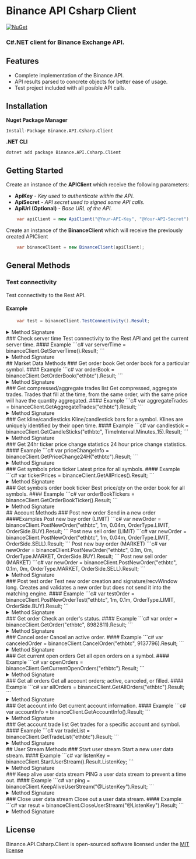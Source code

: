 # Binance API Csharp Client
[![NuGet](https://img.shields.io/badge/nuget-v1.0.1-blue.svg)](https://www.nuget.org/packages/Binance.API.Csharp.Client)
### C#.NET client for Binance Exchange API.

## Features
- Complete implementation of the Binance API.
- API results parsed to concrete objects for better ease of usage.
- Test project included with all posible API calls.

## Installation

**Nuget Package Manager**
```
Install-Package Binance.API.Csharp.Client
```
**.NET CLI**
```
dotnet add package Binance.API.Csharp.Client
```
## Getting Started
Create an instance of the **APIClient** which receive the following parameters:

* **ApiKey** - *Key used to authenticate within the API.*
* **ApiSecret** - *API secret used to signed some API calls.*
* **ApiUrl (Optional)** - *Base URL of the API.*
```c#
    var apiClient = new ApiClient("@Your-API-Key", "@Your-API-Secret");
```

Create an instance of the **BinanceClient** which will receive the previously created APIClient
 
```c#
    var binanceClient = new BinanceClient(apiClient);
```

## General Methods
### Test connectivity
Test connectivity to the Rest API.
#### Example
```c#
    var test = binanceClient.TestConnectivity().Result;
```
<details>
 <summary>Method Signature</summary>
 
```c#
    public async Task<dynamic> TestConnectivity()
```
</details>
### Check server time
Test connectivity to the Rest API and get the current server time.
#### Example
```c#
    var serverTime = binanceClient.GetServerTime().Result;
```
<details>
 <summary>Method Signature</summary>
 
```c#
    public async Task<ServerInfo> GetServerTime()
```
</details>
## Market Data Methods
### Get order book
Get order book for a particular symbol.
#### Example
```c#
    var orderBook = binanceClient.GetOrderBook("ethbtc").Result;
```
<details>
 <summary>Method Signature</summary>
 
```c#
    public async Task<OrderBook> GetOrderBook(string symbol, int limit = 100)
```
</details>
### Get compressed/aggregate trades list
Get compressed, aggregate trades. Trades that fill at the time, from the same order, with the same price will have the quantity aggregated.
#### Example
```c#
    var aggregateTrades = binanceClient.GetAggregateTrades("ethbtc").Result;
```
<details>
 <summary>Method Signature</summary>
 
```c#
    public async Task<IEnumerable<AggregateTrade>> GetAggregateTrades(string symbol, int limit = 500)
```
</details>
### Get kline/candlesticks
Kline/candlestick bars for a symbol. Klines are uniquely identified by their open time.
#### Example
```c#
    var candlestick = binanceClient.GetCandleSticks("ethbtc", TimeInterval.Minutes_15).Result;
```
<details>
 <summary>Method Signature</summary>
 
```c#
    public async Task<IEnumerable<Candlestick>> GetCandleSticks(string symbol, TimeInterval interval, int limit = 500)
```
</details>
### Get 24hr ticker price change statistics
24 hour price change statistics.
#### Example
```c#
    var priceChangeInfo = binanceClient.GetPriceChange24H("ethbtc").Result;
```
<details>
 <summary>Method Signature</summary>
 
```c#
    public async Task<PriceChangeInfo> GetPriceChange24H(string symbol)
```
</details>
### Get symbols price ticker
Latest price for all symbols.
#### Example
```c#
    var tickerPrices = binanceClient.GetAllPrices().Result;
```
<details>
 <summary>Method Signature</summary>
 
```c#
    public async Task<IEnumerable<SymbolPrice>> GetAllPrices()
```
</details>
### Get symbols order book ticker
Best price/qty on the order book for all symbols.
#### Example
```c#
    var orderBookTickers = binanceClient.GetOrderBookTicker().Result;
```
<details>
 <summary>Method Signature</summary>
 
```c#
    public async Task<IEnumerable<OrderBookTicker>> GetOrderBookTicker()
```
</details>
## Account Methods
### Post new order
Send in a new order
####Examples
Post new buy order (LIMIT)
```c#
    var newOrder = binanceClient.PostNewOrder("ethbtc", 1m, 0.04m, OrderType.LIMIT, OrderSide.BUY).Result;
```
Post new sell order (LIMIT)
```c#
    var newOrder = binanceClient.PostNewOrder("ethbtc", 1m, 0.04m, OrderType.LIMIT, OrderSide.SELL).Result;
```
Post new buy order (MARKET)
```c#
    var newOrder = binanceClient.PostNewOrder("ethbtc", 0.1m, 0m, OrderType.MARKET, OrderSide.BUY).Result;
```
Post new sell order (MARKET)
```c#
    var newOrder = binanceClient.PostNewOrder("ethbtc", 0.1m, 0m, OrderType.MARKET, OrderSide.SELL).Result;
```
<details>
 <summary>Method Signature</summary>
 
```c#
    public async Task<NewOrder> PostNewOrder(string symbol, decimal quantity, decimal price, OrderType orderType, OrderSide side, TimeInForce timeInForce = TimeInForce.GTC, long recvWindow = 6000000)
```
</details>
### Post test order 
Test new order creation and signature/recvWindow long. Creates and validates a new order but does not send it into the matching engine.
#### Example
```c#
    var testOrder = binanceClient.PostNewOrderTest("ethbtc", 1m, 0.1m, OrderType.LIMIT, OrderSide.BUY).Result;
```
<details>
 <summary>Method Signature</summary>
 
```c#
    public async Task<dynamic> PostNewOrderTest(string symbol, decimal quantity, decimal price, OrderType orderType, OrderSide side, TimeInForce timeInForce = TimeInForce.GTC, long recvWindow = 6000000)
```
</details>
### Get order
Check an order's status.
#### Example
```c#
    var order = binanceClient.GetOrder("ethbtc", 8982811).Result;
```
<details>
 <summary>Method Signature</summary>
 
```c#
    public async Task<Order> GetOrder(string symbol, long? orderId = null, string origClientOrderId = null, long recvWindow = 6000000)
```
</details>
 ### Cancel order 
Cancel an active order.
#### Example
```c#
    var canceledOrder = binanceClient.CancelOrder("ethbtc", 9137796).Result;
```
<details>
 <summary>Method Signature</summary>
 
```c#
    public async Task<CanceledOrder> CancelOrder(string symbol, long? orderId = null, string origClientOrderId = null, long recvWindow = 6000000)
```
</details>
### Get current open orders
Get all open orders on a symbol.
#### Example
```c#
    var openOrders = binanceClient.GetCurrentOpenOrders("ethbtc").Result;
```
<details>
 <summary>Method Signature</summary>
 
```c#
    public async Task<IEnumerable<Order>> GetCurrentOpenOrders(string symbol, long recvWindow = 6000000)
```
</details>
### Get all orders
Get all account orders; active, canceled, or filled.
#### Example
```c#
    var allOrders = binanceClient.GetAllOrders("ethbtc").Result;
```
<details>
 <summary>Method Signature</summary>
 
```c#
    public async Task<IEnumerable<Order>> GetAllOrders(string symbol, long? orderId = null, int limit = 500, long recvWindow = 6000000)
```
</details>
### Get account info
Get current account information.
#### Example
```c#
    var accountInfo = binanceClient.GetAccountInfo().Result;
```
<details>
 <summary>Method Signature</summary>
 
```c#
    public async Task<AccountInfo> GetAccountInfo(long recvWindow = 6000000)
```
</details>
### Get account trade list
Get trades for a specific account and symbol.
#### Example
```c#
    var tradeList = binanceClient.GetTradeList("ethbtc").Result;
```
<details>
 <summary>Method Signature</summary>
 
```c#
    public async Task<IEnumerable<Trade>> GetTradeList(string symbol, long recvWindow = 6000000)
```
</details>
## User Stream Methods
### Start user stream
Start a new user data stream.
#### Example
```c#
    var listenKey = binanceClient.StartUserStream().Result.ListenKey;
```
<details>
 <summary>Method Signature</summary>
 
```c#
    public async Task<UserStreamInfo> StartUserStream()
```
</details>
### Keep alive user data stream
PING a user data stream to prevent a time out.
#### Example
```c#
    var ping = binanceClient.KeepAliveUserStream("@ListenKey").Result;
```
<details>
 <summary>Method Signature</summary>
 
```c#
    public async Task<dynamic> KeepAliveUserStream(string listenKey)
```
</details>
### Close user data stream
Close out a user data stream.
#### Example
```c#
    var resut = binanceClient.CloseUserStream("@ListenKey").Result;
```
<details>
 <summary>Method Signature</summary>
 
```c#
    public async Task<dynamic> CloseUserStream(string listenKey)
```
</details>

## License

Binance.API.Csharp.Client is open-sourced software licensed under the [MIT license](http://opensource.org/licenses/MIT)
